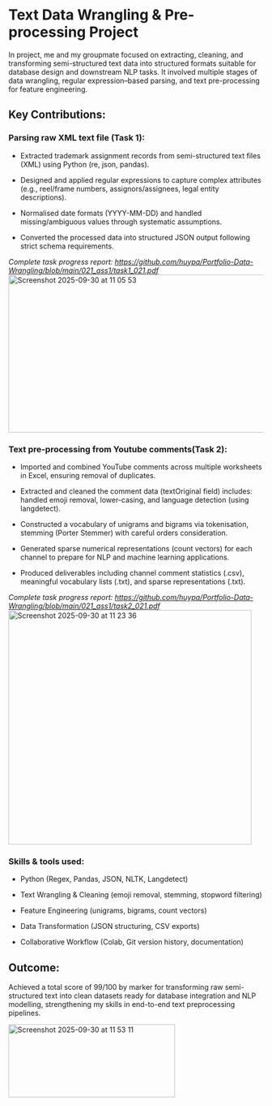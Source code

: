 # Text Data Wrangling & Pre-processing Project
In project, me and my groupmate focused on extracting, cleaning, and transforming semi-structured text data into structured formats suitable for database design and downstream NLP tasks. It involved multiple stages of data wrangling, regular expression–based parsing, and text pre-processing for feature engineering.
## Key Contributions:

### Parsing raw XML text file (Task 1):

- Extracted trademark assignment records from semi-structured text files (XML) using Python (re, json, pandas).

- Designed and applied regular expressions to capture complex attributes (e.g., reel/frame numbers, assignors/assignees, legal entity descriptions).

- Normalised date formats (YYYY-MM-DD) and handled missing/ambiguous values through systematic assumptions.

- Converted the processed data into structured JSON output following strict schema requirements.

*Complete task progress report: https://github.com/huypa/Portfolio-Data-Wrangling/blob/main/021_ass1/task1_021.pdf*
<img width="820" height="311" alt="Screenshot 2025-09-30 at 11 05 53" src="https://github.com/user-attachments/assets/48d1e7cd-7e44-4cd3-ae60-5d6ecf9742a2" />


### Text pre-processing from Youtube comments(Task 2):

- Imported and combined YouTube comments across multiple worksheets in Excel, ensuring removal of duplicates.

- Extracted and cleaned the comment data (textOriginal field) includes: handled emoji removal, lower-casing, and language detection (using langdetect).

- Constructed a vocabulary of unigrams and bigrams via tokenisation, stemming (Porter Stemmer) with careful orders consideration.

- Generated sparse numerical representations (count vectors) for each channel to prepare for NLP and machine learning applications.

- Produced deliverables including channel comment statistics (.csv), meaningful vocabulary lists (.txt), and sparse representations (.txt).

*Complete task progress report: https://github.com/huypa/Portfolio-Data-Wrangling/blob/main/021_ass1/task2_021.pdf*
<img width="480" height="462" alt="Screenshot 2025-09-30 at 11 23 36" src="https://github.com/user-attachments/assets/ba2ddb14-1a01-44b6-a711-34bec4121391" />

### Skills & tools used:

- Python (Regex, Pandas, JSON, NLTK, Langdetect)

- Text Wrangling & Cleaning (emoji removal, stemming, stopword filtering)

- Feature Engineering (unigrams, bigrams, count vectors)

- Data Transformation (JSON structuring, CSV exports)

- Collaborative Workflow (Colab, Git version history, documentation)

## Outcome:
Achieved a total score of 99/100 by marker for transforming raw semi-structured text into clean datasets ready for database integration and NLP modelling, strengthening my skills in end-to-end text preprocessing pipelines.

<img width="329" height="144" alt="Screenshot 2025-09-30 at 11 53 11" src="https://github.com/user-attachments/assets/487eb3de-fb13-4838-a35f-c17e86bced17" />

